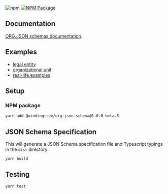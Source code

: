 ![npm](https://img.shields.io/npm/v/@windingtree/org.json-schema) [![NPM Package](https://github.com/windingtree/org.json-schema/actions/workflows/tests.yml/badge.svg)](https://github.com/windingtree/org.json-schema/actions/workflows/tests.yml)

## Documentation

[ORG.JSON schemas documentation](./docs/index.md).

## Examples

- [legal entity](examples/legal-entity.json)
- [organizational unit](examples/unit.json)
- [real-life examples](https://github.com/windingtree/orgids)

## Setup

### NPM package

```sh
yarn add @windingtree/org.json-schema@1.0.0-beta.5
```
## JSON Schema Specification

This will generate a JSON Schema specification file and Typescript typings in the `dist` directory:

```bash
yarn build
```

## Testing

```bash
yarn test
```

